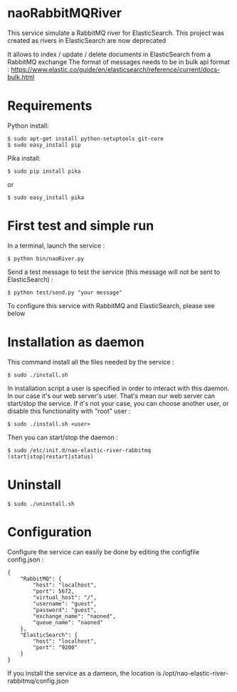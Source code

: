 # naoRabbitMQRiver

This service simulate a RabbitMQ river for ElasticSearch. This project was created as rivers in ElasticSearch are now deprecated

It allows to index / update / delete documents in ElasticSearch from a RabbitMQ exchange
The format of messages needs to be in bulk api format :
https://www.elastic.co/guide/en/elasticsearch/reference/current/docs-bulk.html


# Requirements

Python install:

    $ sudo apt-get install python-setuptools git-core
    $ sudo easy_install pip

Pika install:

    $ sudo pip install pika

or

    $ sudo easy_install pika


# First test and simple run

In a terminal, launch the service :

    $ python bin/naoRiver.py

Send a test message to test the service (this message will not be sent to ElasticSearch) :

	$ python test/send.py "your message"

To configure this service with RabbitMQ and ElasticSearch, please see below


# Installation as daemon

This command install all the files needed by the service :

    $ sudo ./install.sh

In installation script a user is specified in order to interact with this daemon. In our case it's our web server's user. That's mean our web server can start/stop the service.
If it's not your case, you can choose another user, or disable this functionality with "root" user :

    $ sudo ./install.sh <user>

Then you can start/stop the daemon :

    $ sudo /etc/init.d/nao-elastic-river-rabbitmq (start|stop|restart|status)


# Uninstall

    $ sudo ./uninstall.sh


# Configuration
Configure the service can easily be done by editing the configfile config.json :

    {
    	"RabbitMQ": {
    		"host": "localhost",
    		"port": 5672,
    		"virtual_host": "/",
    		"username": "guest",
    		"password": "guest",
    		"exchange_name": "naoned",
    		"queue_name": "naoned"
    	},
    	"ElasticSearch": {
    		"host": "localhost",
    		"port": "9200"
    	}
    }

If you install the service as a dameon, the location is /opt/nao-elastic-river-rabbitmq/config.json
